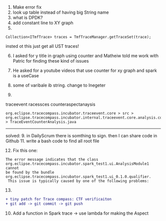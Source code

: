 1. Make error fix 
2. look up table instead of having big String name
3. what is DPDK?
4. add constant line to XY graph
5.         
```
Collection<ITmfTrace> traces = TmfTraceManager.getTraceSet(trace);
```
insted ot this just get all UST traces!

6. I asked for y title in graph using counter and Matheiw told me work with Patric for finding these kind of issues
8. He asked for a youtube videos that use counter for xy graph and spark is a useCase

10. some of varibale ib string. change to Inegeter

11.         
traceevent racessces counteraspectanaysis 


```
org.eclipse.tracecompass.incubator.traceevent.core > src > org.eclipse.tracecompass.incubator.internal.traceevent.core.analysis.counter > TraceEventCounterAnalysis.java
```







--------------------------------------
solved: 
9. in DailyScrum there is somthing to sign. then I can share code in Github 
11. write a bash code to find all root file

12. Fix this one: 
```
The error message indicates that the class org.eclipse.tracecompass.incubator.spark_test1.ui.AnalysisModule1 cannot 
be found by the bundle org.eclipse.tracecompass.incubator.spark_test1.ui_0.1.0.qualifier.
 This issue is typically caused by one of the following problems:
```
13.
```diff
+ tiny patch for Trace compass: CTF verificaiton
+ git add -> git commit -> git push 
```

10. Add a function in Spark trace -> use lambda for making the Aspect
